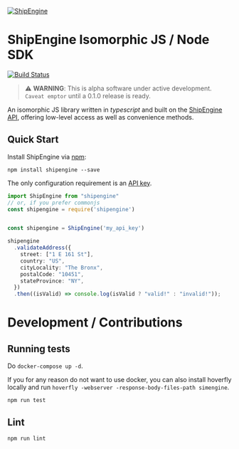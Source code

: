 [![ShipEngine](https://github.com/ShipEngine/shipengine.github.io/raw/main/img/shipengine-logo-wide.png)](https://shipengine.com)

# ShipEngine Isomorphic JS / Node SDK

[![Build Status](https://github.com/ShipEngine/shipengine-js/workflows/shipengine-js/badge.svg)](https://github.com/ShipEngine/shipengine-js/actions)

> ⚠ **WARNING**: This is alpha software under active development. `Caveat emptor` until a 0.1.0 release is ready.

An isomorphic JS library written in _typescript_ and built on the [ShipEngine API](https://shipengine.com), offering low-level access as well as convenience methods.


## Quick Start

Install ShipEngine via [npm](https://www.npmjs.com/):
```
npm install shipengine --save
```

The only configuration requirement is an [API key](https://www.shipengine.com/docs/auth/#api-keys).
```ts
import ShipEngine from "shipengine"
// or, if you prefer commonjs
const shipengine = require('shipengine')


const shipengine = ShipEngine('my_api_key')

shipengine
  .validateAddress({
    street: ["1 E 161 St"],
    country: "US",
    cityLocality: "The Bronx",
    postalCode: "10451",
    stateProvince: "NY",
  })
  .then((isValid) => console.log(isValid ? "valid!" : "invalid!"));

```

# Development / Contributions
## Running tests
Do `docker-compose up -d`.

If you for any reason do not want to use docker, you can also install hoverfly locally and run `hoverfly -webserver -response-body-files-path simengine`.

```
npm run test
```
## Lint
```
npm run lint
```
